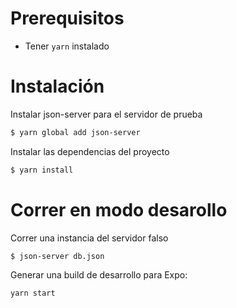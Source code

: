 # Prerequisitos

* Tener `yarn` instalado

# Instalación

Instalar json-server para el servidor de prueba

```bash
$ yarn global add json-server
```

Instalar las dependencias del proyecto

```bash
$ yarn install
```

# Correr en modo desarollo

Correr una instancia del servidor falso

```bash
$ json-server db.json
```

Generar una build de desarrollo para Expo:

```bash
yarn start
```
